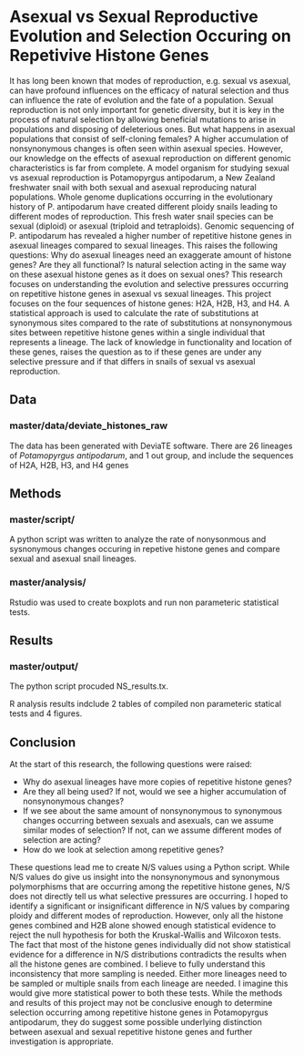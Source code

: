 # Asexual vs Sexual Reproductive Evolution and Selection Occuring on Repetivive Histone Genes
It has long been known that modes of reproduction, e.g. sexual vs asexual, can have profound influences on the efficacy of natural selection and thus can influence the rate of evolution and the fate of a population. Sexual reproduction is not only important for genetic diversity, but it is key in the process of natural selection by allowing beneficial mutations to arise in populations and disposing of deleterious ones. But what happens in asexual populations that consist of self-cloning females? A higher accumulation of nonsynonymous changes is often seen within asexual species. However, our knowledge on the effects of asexual reproduction on different genomic characteristics is far from complete. A model organism for studying sexual vs asexual reproduction is Potamopyrgus antipodarum, a New Zealand freshwater snail with both sexual and asexual reproducing natural populations. Whole genome duplications occurring in the evolutionary history of P. antipodarum have created different ploidy snails leading to different modes of reproduction. This fresh water snail species can be sexual (diploid) or asexual (triploid and tetraploids). Genomic sequencing of P. antipodarum has revealed a higher number of repetitive histone genes in asexual lineages compared to sexual lineages. This raises the following questions: Why do asexual lineages need an exaggerate amount of histone genes? Are they all functional? Is natural selection acting in the same way on these asexual histone genes as it does on sexual ones? 
This research focuses on understanding the evolution and selective pressures occurring on repetitive histone genes in asexual vs sexual lineages. This project focuses on the four sequences of histone genes: H2A, H2B, H3, and H4. A statistical approach is used to calculate the rate of substitutions at synonymous sites compared to the rate of substitutions at nonsynonymous sites between repetitive histone genes within a single individual that represents a lineage. The lack of knowledge in functionality and location of these genes, raises the question as to if these genes are under any selective pressure and if that differs in snails of sexual vs asexual reproduction.

## Data
### master/data/deviate_histones_raw
The data has been generated with DeviaTE software. There are 26 lineages of *Potamopyrgus antipodarum*, and 1 out group, and include the sequences of H2A, H2B, H3, and H4 genes
## Methods
### master/script/
A python script was written to analyze the rate of nonysonmous and sysnonymous changes occuring in repetive histone genes and compare sexual and asexual snail lineages.
### master/analysis/
Rstudio was used to create boxplots and run non parameteric statistical tests.
## Results
### master/output/
The python script procuded NS_results.tx. 

R analysis results indclude 2 tables of compiled non parameteric statical tests and 4 figures. 

## Conclusion 
At the start of this research, the following questions were raised:
-	Why do asexual lineages have more copies of repetitive histone genes? 
-	Are they all being used? If not, would we see a higher accumulation of nonsynonymous changes? 
-	If we see about the same amount of nonsynonymous to synonymous changes occurring between sexuals and asexuals, can we assume similar modes of selection? If not, can we assume different modes of selection are acting? 
-	How do we look at selection among repetitive genes? 
 
These questions lead me to create N/S values using a Python script. While N/S values do give us insight into the nonsynonymous and synonymous polymorphisms that are occurring among the repetitive histone genes, N/S does not directly tell us what selective pressures are occurring. I hoped to identify a significant or insignificant difference in N/S values by comparing ploidy and different modes of reproduction. However, only all the histone genes combined and H2B alone showed enough statistical evidence to reject the null hypothesis for both the Kruskal-Wallis and Wilcoxon tests. The fact that most of the histone genes individually did not show statistical evidence for a difference in N/S distributions contradicts the results when all the histone genes are combined. I believe to fully understand this inconsistency that more sampling is needed. Either more lineages need to be sampled or multiple snails from each lineage are needed. I imagine this would give more statistical power to both these tests. While the methods and results of this project may not be conclusive enough to determine selection occurring among repetitive histone genes in Potamopyrgus antipodarum, they do suggest some possible underlying distinction between asexual and sexual repetitive histone genes and further investigation is appropriate.  
